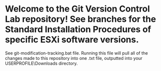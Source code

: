 # Welcome to the Git Version Control Lab repository! See branches for the Standard Installation Procedures of specific ESXi software versions.
 See git-modification-tracking.bat file. Running this file will pull all of the changes made to this repository into one .txt file, outputted into your USERPROFILE\Downloads directory.
